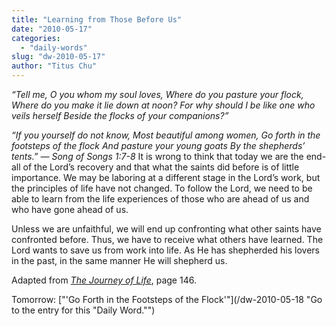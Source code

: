 ```yaml
---
title: "Learning from Those Before Us"
date: "2010-05-17"
categories: 
  - "daily-words"
slug: "dw-2010-05-17"
author: "Titus Chu"
---
```


_“Tell me, O you whom my soul loves, Where do you pasture your flock, Where do you make it lie down at noon? For why should I be like one who veils herself Beside the flocks of your companions?”_

_“If you yourself do not know, Most beautiful among women, Go forth in the footsteps of the flock And pasture your young goats By the shepherds’ tents.” — Song of Songs 1:7-8_ It is wrong to think that today we are the end-all of the Lord’s recovery and that what the saints did before is of little importance. We may be laboring at a different stage in the Lord’s work, but the principles of life have not changed. To follow the Lord, we need to be able to learn from the life experiences of those who are ahead of us and who have gone ahead of us.

Unless we are unfaithful, we will end up confronting what other saints have confronted before. Thus, we have to receive what others have learned. The Lord wants to save us from work into life. As He has shepherded his lovers in the past, in the same manner He will shepherd us.

Adapted from [_The Journey of Life_](/book-journey-of-life "Go to the listing for this book."), page 146.

Tomorrow: ["'Go Forth in the Footsteps of the Flock'"](/dw-2010-05-18 "Go to the entry for this "Daily Word."")
